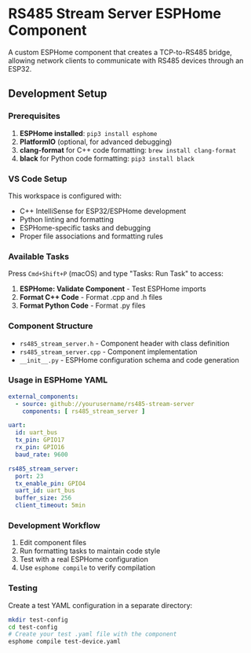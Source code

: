 # RS485 Stream Server ESPHome Component

A custom ESPHome component that creates a TCP-to-RS485 bridge, allowing network clients to communicate with RS485 devices through an ESP32.

## Development Setup

### Prerequisites

1. **ESPHome installed**: `pip3 install esphome`
2. **PlatformIO** (optional, for advanced debugging)
3. **clang-format** for C++ code formatting: `brew install clang-format`
4. **black** for Python code formatting: `pip3 install black`

### VS Code Setup

This workspace is configured with:
- C++ IntelliSense for ESP32/ESPHome development
- Python linting and formatting
- ESPHome-specific tasks and debugging
- Proper file associations and formatting rules

### Available Tasks

Press `Cmd+Shift+P` (macOS) and type "Tasks: Run Task" to access:

1. **ESPHome: Validate Component** - Test ESPHome imports
2. **Format C++ Code** - Format .cpp and .h files
3. **Format Python Code** - Format .py files

### Component Structure

- `rs485_stream_server.h` - Component header with class definition
- `rs485_stream_server.cpp` - Component implementation
- `__init__.py` - ESPHome configuration schema and code generation

### Usage in ESPHome YAML

```yaml
external_components:
  - source: github://yourusername/rs485-stream-server
    components: [ rs485_stream_server ]

uart:
  id: uart_bus
  tx_pin: GPIO17
  rx_pin: GPIO16
  baud_rate: 9600

rs485_stream_server:
  port: 23
  tx_enable_pin: GPIO4
  uart_id: uart_bus
  buffer_size: 256
  client_timeout: 5min
```

### Development Workflow

1. Edit component files
2. Run formatting tasks to maintain code style
3. Test with a real ESPHome configuration
4. Use `esphome compile` to verify compilation

### Testing

Create a test YAML configuration in a separate directory:

```bash
mkdir test-config
cd test-config
# Create your test .yaml file with the component
esphome compile test-device.yaml
```